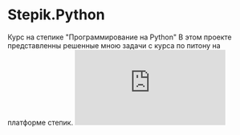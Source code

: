 # Stepik.Python
Курс на степике "Программирование на Python"
В этом проекте представленны решенные мною задачи с курса по питону на платформе степик.
![alt text](https://github.com/Bazarovinc/Stepik.Python/blob/master/stepik-certificate-67-ce27b3a.pdf)
